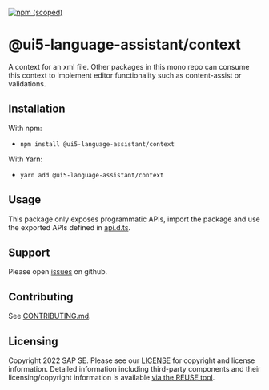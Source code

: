 [![npm (scoped)](https://img.shields.io/npm/v/@ui5-language-assistant/context.svg)](https://www.npmjs.com/package/@ui5-language-assistant/context)

# @ui5-language-assistant/context

A context for an xml file. Other packages in this mono repo can consume this context to implement editor functionality such as content-assist or validations.

## Installation

With npm:

- `npm install @ui5-language-assistant/context`

With Yarn:

- `yarn add @ui5-language-assistant/context`

## Usage

This package only exposes programmatic APIs, import the package and use the exported APIs
defined in [api.d.ts](./api.d.ts).

## Support

Please open [issues](https://github.com/SAP/ui5-language-assistant/issues) on github.

## Contributing

See [CONTRIBUTING.md](./CONTRIBUTING.md).

## Licensing

Copyright 2022 SAP SE. Please see our [LICENSE](../../LICENSE) for copyright and license information. Detailed information including third-party components and their licensing/copyright information is available [via the REUSE tool](https://api.reuse.software/info/github.com/SAP/ui5-language-assistant).
